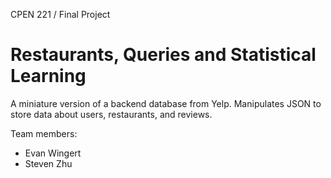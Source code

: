 CPEN 221 / Final Project

Restaurants, Queries and Statistical Learning
===
A miniature version of a backend database from Yelp. Manipulates JSON to store data about users, restaurants, and reviews. 

Team members: 
- Evan Wingert
- Steven Zhu

